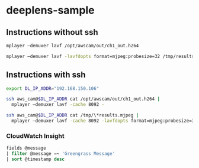 # deeplens-sample

## Instructions without ssh

```bash
mplayer –demuxer lavf /opt/awscam/out/ch1_out.h264

mplayer –demuxer lavf -lavfdopts format=mjpeg:probesize=32 /tmp/results.mjpeg
```

## Instructions with ssh

```bash
export DL_IP_ADDR="192.168.150.106"

ssh aws_cam@$DL_IP_ADDR cat /opt/awscam/out/ch1_out.h264 |
  mplayer –demuxer lavf -cache 8092 -

ssh aws_cam@$DL_IP_ADDR cat /tmp/\*results.mjpeg |
  mplayer –demuxer lavf -cache 8092 -lavfdopts format=mjpeg:probesize=32 -
```

### CloudWatch Insight

```sql
fields @message
| filter @message =~ 'Greengrass Message'
| sort @timestamp desc
```
